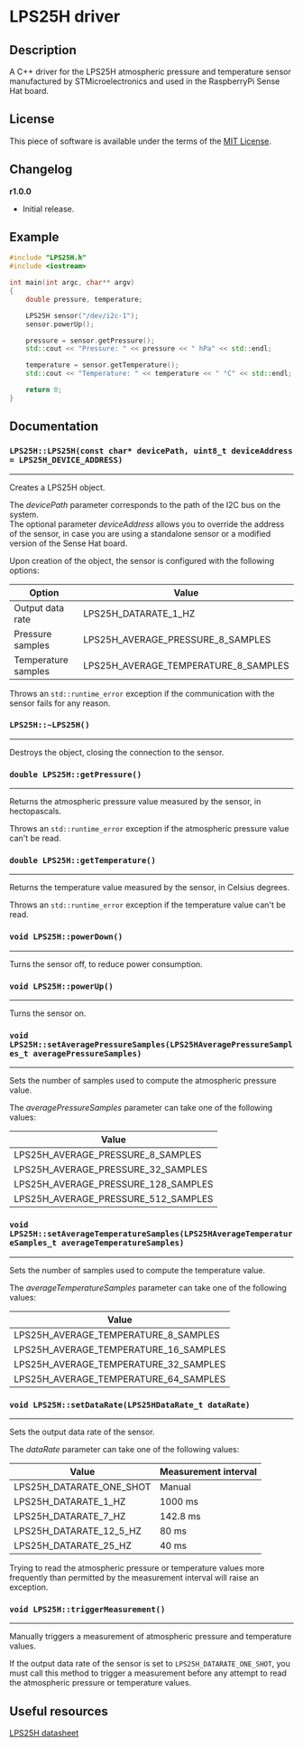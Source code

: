 # LPS25H driver

## Description

A C++ driver for the LPS25H atmospheric pressure and temperature sensor manufactured by STMicroelectronics and used in the
RaspberryPi Sense Hat board.

## License

This piece of software is available under the terms of the [MIT License](LICENSE).

## Changelog

**r1.0.0**

* Initial release.

## Example

```cpp
#include "LPS25H.h"
#include <iostream>

int main(int argc, char** argv)
{
    double pressure, temperature;

    LPS25H sensor("/dev/i2c-1");
    sensor.powerUp();

    pressure = sensor.getPressure();
    std::cout << "Pressure: " << pressure << " hPa" << std::endl;

    temperature = sensor.getTemperature();
    std::cout << "Temperature: " << temperature << " °C" << std::endl;

    return 0;
}
```

## Documentation

### `LPS25H::LPS25H(const char* devicePath, uint8_t deviceAddress = LPS25H_DEVICE_ADDRESS)`
___
Creates a LPS25H object.

The *devicePath* parameter corresponds to the path of the I2C bus on the system.  
The optional parameter *deviceAddress* allows you to override the address of the sensor, in case you are using a
standalone sensor or a modified version of the Sense Hat board.

Upon creation of the object, the sensor is configured with the following options:

|Option|Value|
|--|--|
|Output data rate|LPS25H_DATARATE_1_HZ|
|Pressure samples|LPS25H_AVERAGE_PRESSURE_8_SAMPLES|
|Temperature samples|LPS25H_AVERAGE_TEMPERATURE_8_SAMPLES|

Throws an `std::runtime_error` exception if the communication with the sensor fails for any reason.

### `LPS25H::~LPS25H()`
___
Destroys the object, closing the connection to the sensor.

### `double LPS25H::getPressure()`
___
Returns the atmospheric pressure value measured by the sensor, in hectopascals.

Throws an `std::runtime_error` exception if the atmospheric pressure value can't be read.

### `double LPS25H::getTemperature()`
___
Returns the temperature value measured by the sensor, in Celsius degrees.

Throws an `std::runtime_error` exception if the temperature value can't be read.

### `void LPS25H::powerDown()`
___
Turns the sensor off, to reduce power consumption.

### `void LPS25H::powerUp()`
___
Turns the sensor on.

### `void LPS25H::setAveragePressureSamples(LPS25HAveragePressureSamples_t averagePressureSamples)`
___
Sets the number of samples used to compute the atmospheric pressure value.

The *averagePressureSamples* parameter can take one of the following values:

|Value|
|--|
|LPS25H_AVERAGE_PRESSURE_8_SAMPLES|
|LPS25H_AVERAGE_PRESSURE_32_SAMPLES|
|LPS25H_AVERAGE_PRESSURE_128_SAMPLES|
|LPS25H_AVERAGE_PRESSURE_512_SAMPLES|

### `void LPS25H::setAverageTemperatureSamples(LPS25HAverageTemperatureSamples_t averageTemperatureSamples)`
___
Sets the number of samples used to compute the temperature value.

The *averageTemperatureSamples* parameter can take one of the following values:

|Value|
|--|
|LPS25H_AVERAGE_TEMPERATURE_8_SAMPLES|
|LPS25H_AVERAGE_TEMPERATURE_16_SAMPLES|
|LPS25H_AVERAGE_TEMPERATURE_32_SAMPLES|
|LPS25H_AVERAGE_TEMPERATURE_64_SAMPLES|

### `void LPS25H::setDataRate(LPS25HDataRate_t dataRate)`
___
Sets the output data rate of the sensor.

The *dataRate* parameter can take one of the following values:

|Value|Measurement interval|
|--|--|
|LPS25H_DATARATE_ONE_SHOT|Manual|
|LPS25H_DATARATE_1_HZ|1000 ms|
|LPS25H_DATARATE_7_HZ|142.8 ms|
|LPS25H_DATARATE_12_5_HZ|80 ms|
|LPS25H_DATARATE_25_HZ|40 ms|

Trying to read the atmospheric pressure or temperature values more frequently than permitted by the measurement interval will raise an exception.

### `void LPS25H::triggerMeasurement()`
___
Manually triggers a measurement of atmospheric pressure and temperature values.

If the output data rate of the sensor is set to `LPS25H_DATARATE_ONE_SHOT`, you must call this method to trigger a
measurement before any attempt to read the atmospheric pressure or temperature values.

## Useful resources

[LPS25H datasheet](https://www.st.com/resource/en/datasheet/lps25h.pdf)
